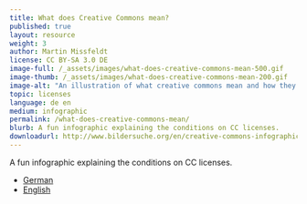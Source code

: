 ```yaml
---
title: What does Creative Commons mean?
published: true
layout: resource
weight: 3
author: Martin Missfeldt
license: CC BY-SA 3.0 DE
image-full: /_assets/images/what-does-creative-commons-mean-500.gif
image-thumb: /_assets/images/what-does-creative-commons-mean-200.gif
image-alt: "An illustration of what creative commons mean and how they grant permission for sharing works."
topic: licenses
language: de en
medium: infographic
permalink: /what-does-creative-commons-mean/
blurb: A fun infographic explaining the conditions on CC licenses.
downloadurl: http://www.bildersuche.org/en/creative-commons-infographic.php
---
```


A fun infographic explaining the conditions on CC licenses.
- [German](http://www.bildersuche.org/creative-commons-infografik.php)
- [English](http://www.bildersuche.org/en/creative-commons-infographic.php)
